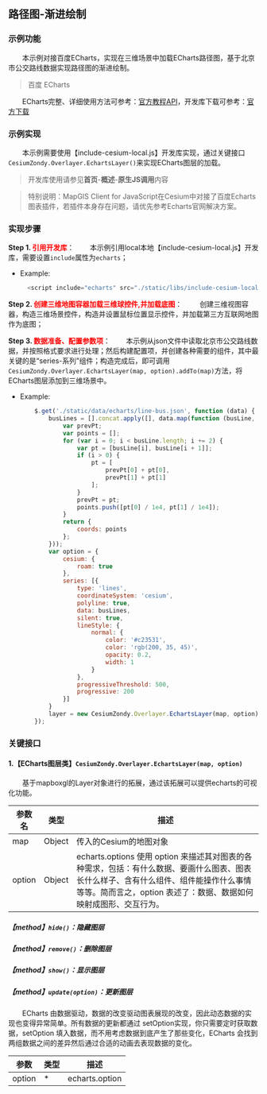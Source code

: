 ## 路径图-渐进绘制

### 示例功能

&ensp;&ensp;&ensp;&ensp;本示例对接百度ECharts，实现在三维场景中加载ECharts路径图，基于北京市公交路线数据实现路径图的渐进绘制。

> 百度 ECharts

&ensp;&ensp;&ensp;&ensp;ECharts完整、详细使用方法可参考：<a href="http://echarts.baidu.com/api.html#echarts" target="_blank">官方教程API</a>，开发库下载可参考：<a href="http://echarts.baidu.com/download.html" target="_blank">官方下载</a>

### 示例实现

&ensp;&ensp;&ensp;&ensp;本示例需要使用【include-cesium-local.js】开发库实现，通过关键接口`CesiumZondy.Overlayer.EchartsLayer()`来实现ECharts图层的加载。

> 开发库使用请参见**首页**-**概述**-**原生JS调用**内容

> 特别说明：MapGIS Client for JavaScript在Cesium中对接了百度Echarts图表插件，若插件本身存在问题，请优先参考Echarts官网解决方案。

### 实现步骤

**Step 1. <font color=red>引用开发库</font>**：
&ensp;&ensp;&ensp;&ensp;本示例引用local本地【include-cesium-local.js】开发库，需要设置`include`属性为`echarts`；

* Example:
  ```javascript
    <script include="echarts" src="./static/libs/include-cesium-local.js"></script>
  ```

**Step 2. <font color=red>创建三维地图容器加载三维球控件,并加载底图</font>**：
&ensp;&ensp;&ensp;&ensp; 创建三维视图容器，构造三维场景控件，构造并设置鼠标位置显示控件，并加载第三方互联网地图作为底图；

**Step 3. <font color=red> 数据准备、配置参数项</font>**：
&ensp;&ensp;&ensp;&ensp;本示例从json文件中读取北京市公交路线数据，并按照格式要求进行处理；然后构建配置项，并创建各种需要的组件，其中最关键的是“series-系列”组件；构造完成后，即可调用`CesiumZondy.Overlayer.EchartsLayer(map, option).addTo(map)`方法，将ECharts图层添加到三维场景中。

* Example:
    ```javascript
        $.get('./static/data/echarts/line-bus.json', function (data) {
            busLines = [].concat.apply([], data.map(function (busLine, idx) {
                var prevPt;
                var points = [];
                for (var i = 0; i < busLine.length; i += 2) {
                    var pt = [busLine[i], busLine[i + 1]];
                    if (i > 0) {
                        pt = [
                            prevPt[0] + pt[0],
                            prevPt[1] + pt[1]
                        ];
                    }
                    prevPt = pt;
                    points.push([pt[0] / 1e4, pt[1] / 1e4]);
                }
                return {
                    coords: points
                };
            }));
            var option = {
                cesium: {
                    roam: true
                },
                series: [{
                    type: 'lines',
                    coordinateSystem: 'cesium',
                    polyline: true,
                    data: busLines,
                    silent: true,
                    lineStyle: {
                        normal: {
                            color: '#c23531',
                            color: 'rgb(200, 35, 45)',
                            opacity: 0.2,
                            width: 1
                        }
                    },
                    progressiveThreshold: 500,
                    progressive: 200
                }]
            }
            layer = new CesiumZondy.Overlayer.EchartsLayer(map, option).addTo(map);
        });
    ```

### 关键接口

#### 1.【ECharts图层类】`CesiumZondy.Overlayer.EchartsLayer(map, option)`

&ensp;&ensp;&ensp;&ensp;基于mapboxgl的Layer对象进行的拓展，通过该拓展可以提供echarts的可视化功能。

| 参数名  | 类型   | 描述                                                         |
| ------- | ------ | ------------------------------------------------------------ |
| map     | Object | 传入的Cesium的地图对象                                     |
| option | Object | echarts.options 使用 option 来描述其对图表的各种需求，包括：有什么数据、要画什么图表、图表长什么样子、含有什么组件、组件能操作什么事情等等。简而言之，option 表述了：数据、数据如何映射成图形、交互行为。 |

##### 【method】`hide()`：隐藏图层

##### 【method】`remove()`：删除图层

##### 【method】`show()`：显示图层

##### 【method】`update(option)`：更新图层

&ensp;&ensp;&ensp;&ensp;ECharts 由数据驱动，数据的改变驱动图表展现的改变，因此动态数据的实现也变得异常简单。所有数据的更新都通过 setOption实现，你只需要定时获取数据，setOption 填入数据，而不用考虑数据到底产生了那些变化，ECharts 会找到两组数据之间的差异然后通过合适的动画去表现数据的变化。

| 参数   | 类型 | 描述           |
| ------ | ---- | -------------- |
| option | *    | echarts.option |

